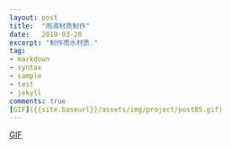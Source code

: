 ```yaml
---
layout: post
title:  "雨滴材质制作"
date:   2019-03-20
excerpt: "制作雨水材质."
tag:
- markdown 
- syntax
- sample
- test
- jekyll
comments: true
[GIF]({{site.baseurl}}/assets/img/project/post05.gif)
---
```




[GIF]({{site.baseurl}}/assets/img/project/post05.gif)
